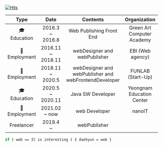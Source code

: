 [![Hits](https://hits.seeyoufarm.com/api/count/incr/badge.svg?url=https%3A%2F%2Fgithub.com%2Fwebcogy%2F&count_bg=%2379C83D&title_bg=%23555555&icon=&icon_color=%23E7E7E7&title=hits&edge_flat=false)](https://hits.seeyoufarm.com)

 
|    Type     |        Date        |                        Contents                        |        Organization        |
|:-------------:|:-----------------:|:-----------------------------------------------------:|:--------------------------:|
| 🎓 Education | 2016.3 ~ 2016.8   |                Web Publishing Front End               | Green Art Computer Academy |
|🏢 Employment | 2016.11 ~ 2018.11 |              webDesigner and webPublisher             |      EBI (Web agency)      |
|🏢 Employment | 2018.11 ~ 2020.5  | webDesigner and webPublisher and webFrontendDeveloper |      FUNLAB (Start-Up)     |
| 🎓 Education | 2020.5 ~ 2020.11  |                   Java SW Developer                   |  Yeongnam Education Center |
|🏢 Employment | 2021.02 ~ now     |                        web Developer                  |      nanoIT                |
| Freelancer   | 2019.4 ~          |                   webPublisher                        |                             |


```sh
if ( web == It is interesting ) { daehyun = web }
```
